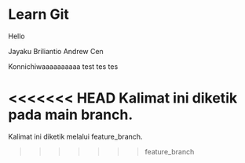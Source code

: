 # Learn Git

Hello

Jayaku Briliantio
Andrew Cen


Konnichiwaaaaaaaaaa
test tes tes

<<<<<<< HEAD
Kalimat ini diketik pada main branch.
=======
Kalimat ini diketik melalui feature_branch.
>>>>>>> feature_branch

